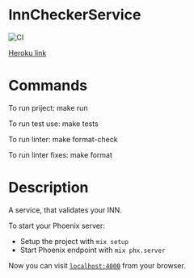 # InnCheckerService
![CI](https://github.com/solar05/inn_checker_service/workflows/CI/badge.svg)

[Heroku link](https://inn-checker.herokuapp.com)


# Commands
To run priject: make run

To run test use: make tests

To run linter: make format-check

To run linter fixes: make format

# Description
A service, that validates your INN.

To start your Phoenix server:

  * Setup the project with `mix setup`
  * Start Phoenix endpoint with `mix phx.server`

Now you can visit [`localhost:4000`](http://localhost:4000) from your browser.
